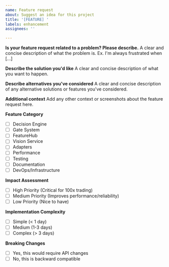 ```yaml
---
name: Feature request
about: Suggest an idea for this project
title: '[FEATURE] '
labels: enhancement
assignees: ''

---
```


**Is your feature request related to a problem? Please describe.**
A clear and concise description of what the problem is. Ex. I'm always frustrated when [...]

**Describe the solution you'd like**
A clear and concise description of what you want to happen.

**Describe alternatives you've considered**
A clear and concise description of any alternative solutions or features you've considered.

**Additional context**
Add any other context or screenshots about the feature request here.

**Feature Category**
- [ ] Decision Engine
- [ ] Gate System
- [ ] FeatureHub
- [ ] Vision Service
- [ ] Adapters
- [ ] Performance
- [ ] Testing
- [ ] Documentation
- [ ] DevOps/Infrastructure

**Impact Assessment**
- [ ] High Priority (Critical for 100x trading)
- [ ] Medium Priority (Improves performance/reliability)
- [ ] Low Priority (Nice to have)

**Implementation Complexity**
- [ ] Simple (< 1 day)
- [ ] Medium (1-3 days)
- [ ] Complex (> 3 days)

**Breaking Changes**
- [ ] Yes, this would require API changes
- [ ] No, this is backward compatible
